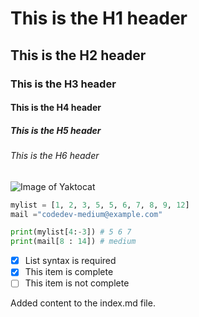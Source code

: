 # This is the H1 header
## This is the H2 header
### This is the H3 header
#### This is the H4 header
##### This is the H5 header
###### This is the H6 header

![Image of Yaktocat](https://octodex.github.com/images/yaktocat.png)

``` python
mylist = [1, 2, 3, 5, 5, 6, 7, 8, 9, 12]
mail ="codedev-medium@example.com"

print(mylist[4:-3]) # 5 6 7
print(mail[8 : 14]) # medium
```

- [x] List syntax is required
- [x] This item is complete
- [ ] This item is not complete

Added content to the index.md file.
